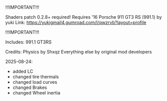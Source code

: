 !!!IMPORTANT!!!

Shaders patch 0.2.8+ required! Requires '16 Porsche 911 GT3 RS (991.1) by yuki
Link: https://yukigmail4.gumroad.com/l/qwzrvb?layout=profile

!!!IMPORTANT!!!

Includes:
991.1 GT3RS

Credits:
Physics by Shxqz
Everything else by original mod developers

2025-08-24:

* added LC
* changed tire thermals
* changed load curves
* changed Brakes
* changed Wheel inertia



